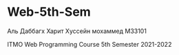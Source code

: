# Web-5th-Sem


Аль Даббагх Харит Хуссейн мохаммед
М33101


ITMO Web Programming Course 5th Semester 2021-2022
